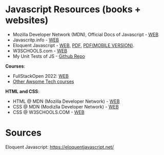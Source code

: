 # Javascript Resources (books + websites)

- Mozilla Developer Network (MDN), Official Docs of Javascript - [WEB](https://developer.mozilla.org/en-US/docs/Web/JavaScript)
- Javascritp.info - [WEB](http://javascript.info/)
- Eloquent Javascript - [WEB](https://eloquentjavascript.net/), [PDF](https://eloquentjavascript.net/Eloquent_JavaScript.pdf), [PDF(MOBILE VERSION)](https://eloquentjavascript.net/Eloquent_JavaScript_small.pdf).
- W3SCHOOLS.com - [WEB](https://www.w3schools.com/js/)
- My Unit Tests of JS - [Github Repo](https://github.com/sahilrajput03/learning_javascript_nodejs)

**Courses**:

- FullStackOpen 2022: [WEB](https://fullstackopen.com/en/)
- [Other Awsome Tech courses](courses-list.md)

**HTML and CSS**:
- HTML @ MDN (Mozilla Developer Network) - [WEB](https://developer.mozilla.org/en-US/docs/Web/HTML)
- CSS @ MDN (Modizlla Developer Network) - [WEB](https://developer.mozilla.org/en-US/docs/Web/CSS)
- CSS @ W3SCHOOLS.COM - [WEB](https://www.w3schools.com/css/)


# Sources

Eloquent Javascript: https://eloquentjavascript.net/
